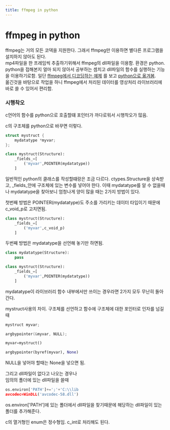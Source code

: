 ```yaml
---
title: ffmpeg in python
---
```


# ffmpeg in python

ffmpeg는 거의 모든 코덱을 지원한다. 그래서 ffmpeg만 이용하면 별다른 프로그램을 설치하지 않아도 된다.  
mp4파일을 한 프레임씩 추출하기위해서 ffmpeg의 dll파일을 이용함. 환경은 python.  
python을 접해본지 얼마 되지 않아서 공부하는 셈치고 dll파일의 함수를 실행하는 기능을 이용하기로함.
일단 [ffmpeg에서 디코딩하는 예제](https://github.com/FFmpeg/FFmpeg/blob/master/tests/api/api-h264-test.c)
를 보고 [python으로 옮겨봄](https://github.com/9033/python-ffmpeg-test).  
옮긴것을 바탕으로 작업을 하니 ffmpeg에서 처리된 데이터를 영상처리 라이브러리에 바로 쓸 수 있어서 편리함.  

### 시행착오
c언어의 함수를 python으로 호출할떄 포인터가 까다로워서 시행착오가 많음.  

c의 구조체를 python으로 바꾸면 이렇다.  
```c
struct mystruct {
    mydatatype *myvar;
};
```
```python
class mystruct(Structure):
    _fields_=[
        ('myvar',POINTER(mydatatype))
    ]
```
일반적인 python의 클래스를 작성할떄랑은 조금 다르다. ctypes.Structure을 상속받고,
 \_fields\_안에 구조체에 있는 변수를 넣어야 한다.
이때 mydatatype를 알 수 없을때나 mydatatype을 찾아보니 엄청나게 양이 많을 때는 2가지 방법이 있다.  

첫번째 방법은 POINTER(mydatatype)도 주소를 가리키는 데이터 타입이기 때문에 c_void_p로 고치면됨.  
```python
class mystruct(Structure):
    _fields_=[
        ('myvar',c_void_p)
    ]
```

두번째 방법은 mydatatype을 선언해 놓기만 하면됨.  
```python
class mydatatype(Structure):
    pass

class mystruct(Structure):
    _fields_=[
        ('myvar',POINTER(mydatatype))
    ]
```
mydatatype이 라이브러리 함수 내부에서만 쓰이는 경우라면 2가지 모두 무난히 돌아간다.  

mystruct사용의 차이. 구조체를 선언하고 함수에 구조체에 대한 포인터로 인자를 넘길때  
```c
mystruct myvar;

argbypointer(&myvar, NULL);
```
```python
myvar=mystruct()

argbypointer(byref(myvar), None)
```
NULL을 넣어야 할때는 None을 넣으면 됨.

그리고 dll파일이 없다고 나오는 경우나  
임의의 폴더에 있는 dll파일을 쓸때  
```python
os.environ['PATH']+=';'+'C:\\lib
avcodec=WinDLL('avcodec-58.dll')
```
os.environ['PATH']에 있는 폴더에서 dll파일을 찾기때문에 해당하는 dll파일이 있는 폴더를 추가해준다.  

c의 열거형인 enum은 정수형임. c_int로 처리해도 된다.